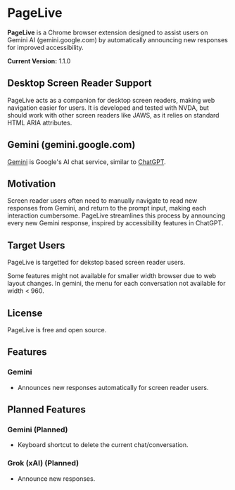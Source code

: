 # PageLive

**PageLive** is a Chrome browser extension designed to assist users on Gemini AI (gemini.google.com) by automatically announcing new responses for improved accessibility.

**Current Version:** 1.1.0

## Desktop Screen Reader Support

PageLive acts as a companion for desktop screen readers, making web navigation easier for users. It is developed and tested with NVDA, but should work with other screen readers like JAWS, as it relies on standard HTML ARIA attributes.

## Gemini (gemini.google.com)

[Gemini](https://gemini.google.com) is Google's AI chat service, similar to [ChatGPT](https://chatgpt.com).

## Motivation

Screen reader users often need to manually navigate to read new responses from Gemini, and return to the prompt input, making each interaction cumbersome. PageLive streamlines this process by announcing every new Gemini response, inspired by accessibility features in ChatGPT.

## Target Users

PageLive is targetted for dekstop based screen reader users.

Some features might not available for smaller width browser due to web layout changes.
In gemini, the menu for each conversation not available for width < 960.

## License

PageLive is free and open source.

## Features

### Gemini

- Announces new responses automatically for screen reader users.

## Planned Features

### Gemini (Planned)

- Keyboard shortcut to delete the current chat/conversation.

### Grok (xAI) (Planned)

- Announce new responses.
